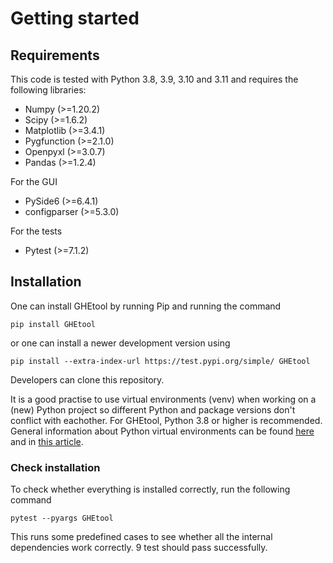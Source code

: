 # Getting started

## Requirements
This code is tested with Python 3.8, 3.9, 3.10 and 3.11 and requires the following libraries:

* Numpy (>=1.20.2)
* Scipy (>=1.6.2)
* Matplotlib (>=3.4.1)
* Pygfunction (>=2.1.0)
* Openpyxl (>=3.0.7)
* Pandas (>=1.2.4)

For the GUI

* PySide6 (>=6.4.1)
* configparser (>=5.3.0)

For the tests

* Pytest (>=7.1.2)

## Installation

One can install GHEtool by running Pip and running the command

```
pip install GHEtool
```

or one can install a newer development version using

```
pip install --extra-index-url https://test.pypi.org/simple/ GHEtool
```

Developers can clone this repository.

It is a good practise to use virtual environments (venv) when working on a (new) Python project so different Python and package versions don't conflict with eachother. For GHEtool, Python 3.8 or higher is recommended. General information about Python virtual environments can be found [here](https://docs.Python.org/3.9/library/venv.html) and in [this article](https://www.freecodecamp.org/news/how-to-setup-virtual-environments-in-python/).

### Check installation

To check whether everything is installed correctly, run the following command

```
pytest --pyargs GHEtool
```

This runs some predefined cases to see whether all the internal dependencies work correctly. 9 test should pass successfully.